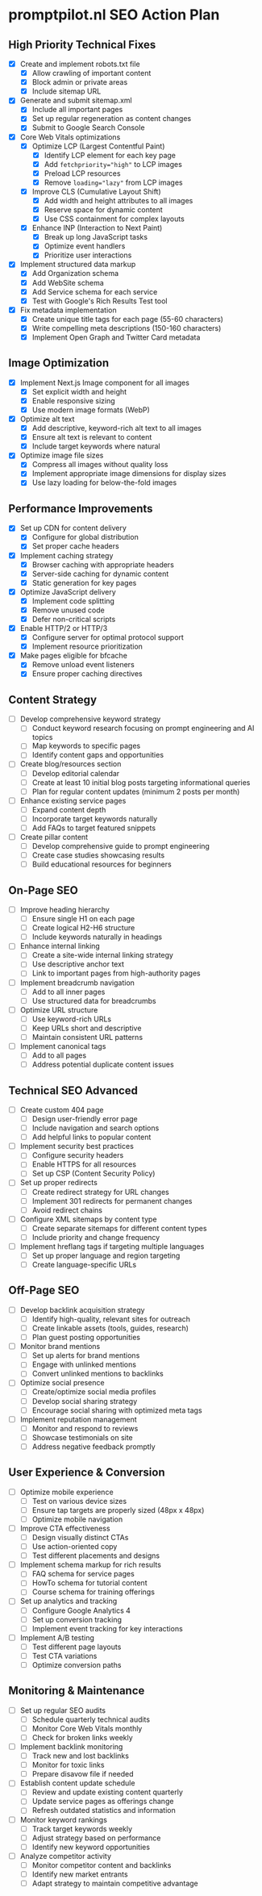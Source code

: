 # promptpilot.nl SEO Action Plan

## High Priority Technical Fixes

- [x] Create and implement robots.txt file
  - [x] Allow crawling of important content
  - [x] Block admin or private areas
  - [x] Include sitemap URL

- [x] Generate and submit sitemap.xml
  - [x] Include all important pages
  - [x] Set up regular regeneration as content changes
  - [x] Submit to Google Search Console

- [x] Core Web Vitals optimizations
  - [x] Optimize LCP (Largest Contentful Paint)
    - [x] Identify LCP element for each key page
    - [x] Add `fetchpriority="high"` to LCP images
    - [x] Preload LCP resources
    - [x] Remove `loading="lazy"` from LCP images
  - [x] Improve CLS (Cumulative Layout Shift)
    - [x] Add width and height attributes to all images
    - [x] Reserve space for dynamic content
    - [x] Use CSS containment for complex layouts
  - [x] Enhance INP (Interaction to Next Paint)
    - [x] Break up long JavaScript tasks
    - [x] Optimize event handlers
    - [x] Prioritize user interactions

- [x] Implement structured data markup
  - [x] Add Organization schema
  - [x] Add WebSite schema
  - [x] Add Service schema for each service
  - [x] Test with Google's Rich Results Test tool

- [x] Fix metadata implementation
  - [x] Create unique title tags for each page (55-60 characters)
  - [x] Write compelling meta descriptions (150-160 characters)
  - [x] Implement Open Graph and Twitter Card metadata

## Image Optimization

- [x] Implement Next.js Image component for all images
  - [x] Set explicit width and height
  - [x] Enable responsive sizing
  - [x] Use modern image formats (WebP)

- [x] Optimize alt text
  - [x] Add descriptive, keyword-rich alt text to all images
  - [x] Ensure alt text is relevant to content
  - [x] Include target keywords where natural

- [x] Optimize image file sizes
  - [x] Compress all images without quality loss
  - [x] Implement appropriate image dimensions for display sizes
  - [x] Use lazy loading for below-the-fold images

## Performance Improvements

- [x] Set up CDN for content delivery
  - [x] Configure for global distribution
  - [x] Set proper cache headers

- [x] Implement caching strategy
  - [x] Browser caching with appropriate headers
  - [x] Server-side caching for dynamic content
  - [x] Static generation for key pages

- [x] Optimize JavaScript delivery
  - [x] Implement code splitting
  - [x] Remove unused code
  - [x] Defer non-critical scripts

- [x] Enable HTTP/2 or HTTP/3
  - [x] Configure server for optimal protocol support
  - [x] Implement resource prioritization

- [x] Make pages eligible for bfcache
  - [x] Remove unload event listeners
  - [x] Ensure proper caching directives

## Content Strategy

- [ ] Develop comprehensive keyword strategy
  - [ ] Conduct keyword research focusing on prompt engineering and AI topics
  - [ ] Map keywords to specific pages
  - [ ] Identify content gaps and opportunities

- [ ] Create blog/resources section
  - [ ] Develop editorial calendar
  - [ ] Create at least 10 initial blog posts targeting informational queries
  - [ ] Plan for regular content updates (minimum 2 posts per month)

- [ ] Enhance existing service pages
  - [ ] Expand content depth
  - [ ] Incorporate target keywords naturally
  - [ ] Add FAQs to target featured snippets

- [ ] Create pillar content
  - [ ] Develop comprehensive guide to prompt engineering
  - [ ] Create case studies showcasing results
  - [ ] Build educational resources for beginners

## On-Page SEO

- [ ] Improve heading hierarchy
  - [ ] Ensure single H1 on each page
  - [ ] Create logical H2-H6 structure
  - [ ] Include keywords naturally in headings

- [ ] Enhance internal linking
  - [ ] Create a site-wide internal linking strategy
  - [ ] Use descriptive anchor text
  - [ ] Link to important pages from high-authority pages

- [ ] Implement breadcrumb navigation
  - [ ] Add to all inner pages
  - [ ] Use structured data for breadcrumbs

- [ ] Optimize URL structure
  - [ ] Use keyword-rich URLs
  - [ ] Keep URLs short and descriptive
  - [ ] Maintain consistent URL patterns

- [ ] Implement canonical tags
  - [ ] Add to all pages
  - [ ] Address potential duplicate content issues

## Technical SEO Advanced

- [ ] Create custom 404 page
  - [ ] Design user-friendly error page
  - [ ] Include navigation and search options
  - [ ] Add helpful links to popular content

- [ ] Implement security best practices
  - [ ] Configure security headers
  - [ ] Enable HTTPS for all resources
  - [ ] Set up CSP (Content Security Policy)

- [ ] Set up proper redirects
  - [ ] Create redirect strategy for URL changes
  - [ ] Implement 301 redirects for permanent changes
  - [ ] Avoid redirect chains

- [ ] Configure XML sitemaps by content type
  - [ ] Create separate sitemaps for different content types
  - [ ] Include priority and change frequency

- [ ] Implement hreflang tags if targeting multiple languages
  - [ ] Set up proper language and region targeting
  - [ ] Create language-specific URLs

## Off-Page SEO

- [ ] Develop backlink acquisition strategy
  - [ ] Identify high-quality, relevant sites for outreach
  - [ ] Create linkable assets (tools, guides, research)
  - [ ] Plan guest posting opportunities

- [ ] Monitor brand mentions
  - [ ] Set up alerts for brand mentions
  - [ ] Engage with unlinked mentions
  - [ ] Convert unlinked mentions to backlinks

- [ ] Optimize social presence
  - [ ] Create/optimize social media profiles
  - [ ] Develop social sharing strategy
  - [ ] Encourage social sharing with optimized meta tags

- [ ] Implement reputation management
  - [ ] Monitor and respond to reviews
  - [ ] Showcase testimonials on site
  - [ ] Address negative feedback promptly

## User Experience & Conversion

- [ ] Optimize mobile experience
  - [ ] Test on various device sizes
  - [ ] Ensure tap targets are properly sized (48px x 48px)
  - [ ] Optimize mobile navigation

- [ ] Improve CTA effectiveness
  - [ ] Design visually distinct CTAs
  - [ ] Use action-oriented copy
  - [ ] Test different placements and designs

- [ ] Implement schema markup for rich results
  - [ ] FAQ schema for service pages
  - [ ] HowTo schema for tutorial content
  - [ ] Course schema for training offerings

- [ ] Set up analytics and tracking
  - [ ] Configure Google Analytics 4
  - [ ] Set up conversion tracking
  - [ ] Implement event tracking for key interactions

- [ ] Implement A/B testing
  - [ ] Test different page layouts
  - [ ] Test CTA variations
  - [ ] Optimize conversion paths

## Monitoring & Maintenance

- [ ] Set up regular SEO audits
  - [ ] Schedule quarterly technical audits
  - [ ] Monitor Core Web Vitals monthly
  - [ ] Check for broken links weekly

- [ ] Implement backlink monitoring
  - [ ] Track new and lost backlinks
  - [ ] Monitor for toxic links
  - [ ] Prepare disavow file if needed

- [ ] Establish content update schedule
  - [ ] Review and update existing content quarterly
  - [ ] Update service pages as offerings change
  - [ ] Refresh outdated statistics and information

- [ ] Monitor keyword rankings
  - [ ] Track target keywords weekly
  - [ ] Adjust strategy based on performance
  - [ ] Identify new keyword opportunities

- [ ] Analyze competitor activity
  - [ ] Monitor competitor content and backlinks
  - [ ] Identify new market entrants
  - [ ] Adapt strategy to maintain competitive advantage 